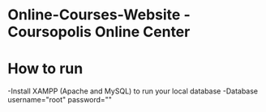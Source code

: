 # Online-Courses-Website - Coursopolis Online Center

# How to run
 -Install XAMPP (Apache and MySQL) to run your local database
 -Database username="root" password=""
 

